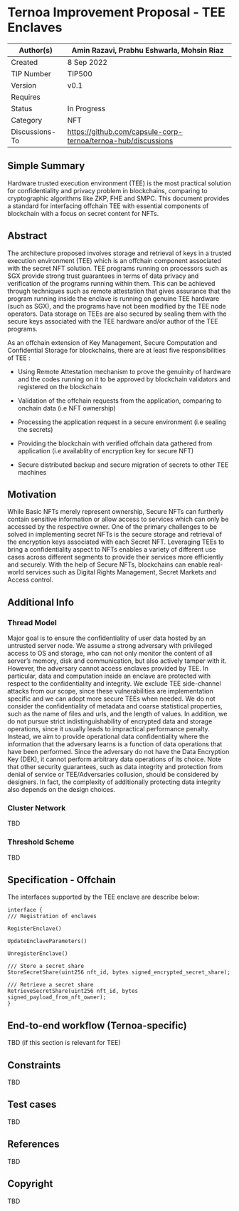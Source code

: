 # Ternoa Improvement Proposal - TEE Enclaves

| Author(s)      | Amin Razavi, Prabhu Eshwarla, Mohsin Riaz |
| ----------- | ----------- |
| Created   | 8 Sep 2022       |
| TIP Number   | TIP500       |
| Version   | v0.1       |
| Requires   | <Link to Basic NFT TIP here>       |
| Status | In Progress       |
| Category   | NFT       |
| Discussions-To   | https://github.com/capsule-corp-ternoa/ternoa-hub/discussions     |


## Simple Summary
Hardware trusted execution environment (TEE) is the most practical solution for confidentiality and privacy problem in blockchains, comparing to cryptographic algorithms like ZKP, FHE and SMPC. This document provides a standard for interfacing offchain TEE with essential components of blockchain with a focus on secret content for NFTs. 


## Abstract

The architecture proposed involves storage and retrieval of keys in a trusted execution environment (TEE) which is an offchain component associated with the secret NFT solution. TEE programs running on processors such as SGX provide strong trust guarantees in terms of data privacy and verification of the programs running within them. This can be achieved through techniques such as remote attestation that gives assurance that the program running inside the enclave is running on genuine TEE hardware (such as SGX), and the programs have not been modified by the TEE node operators. Data storage on TEEs are also secured by sealing them with the secure keys associated with the TEE hardware and/or author of the TEE programs. 

As an offchain extension of Key Management, Secure Computation and Confidential Storage for blockchains, there are at least five responsibilities of TEE : 

- Using Remote Attestation mechanism to prove the genuinity of hardware and the codes running on it to be approved by blockchain validators and registered on the blockchain

- Validation of the offchain requests from the application, comparing to onchain data (i.e NFT ownership)

- Processing the application request in a secure environment (i.e sealing the secrets)

- Providing the blockchain with verified offchain data gathered from application  (i.e availablity of encryption key for secure NFT)

- Secure distributed backup and secure migration of secrets to other TEE machines


## Motivation
While Basic NFTs merely represent ownership, Secure NFTs can furtherly contain sensitive information or allow access to services which can only be accessed by the respective owner. One of the primary challenges to be solved in implementing secret NFTs is the secure storage and retrieval of the encryption keys associated with each Secret NFT. 
Leveraging TEEs to bring a confidentiality aspect to NFTs enables a variety of different use cases across different segments to provide their services more efficiently and securely. With the help of  Secure NFTs, blockchains can enable real-world services such as Digital Rights Management, Secret Markets and Access control.


## Additional Info

### Thread Model
Major goal is to ensure the confidentiality of user data hosted by an untrusted server node. We assume a strong adversary with privileged access to OS and storage, who can not only monitor the content of all server’s memory, disk and communication, but also actively tamper with it. However, the adversary cannot access enclaves provided by TEE. In particular, data and computation inside an enclave are protected with respect to the confidentiality and integrity. We exclude TEE side-channel attacks from our scope, since these vulnerabilities are implementation specific and we can adopt more secure TEEs when needed. We do not consider the confidentiality of metadata and coarse statistical properties, such as the name of files and urls, and the length of values. In addition, we do not pursue strict indistinguishability of encrypted data and storage operations, since it usually leads to impractical performance penalty. Instead, we aim to provide operational data confidentiality where the information that the adversary learns is a function of data operations that have been performed. Since the adversary do not have the Data Encryption Key (DEK), it cannot perform arbitrary data operations of its choice.
Note that other security guarantees, such as data integrity and protection from denial of service or TEE/Adversaries collusion, should be considered by designers. In fact, the complexity of additionally protecting data integrity also depends on the design choices.

### Cluster Network
TBD

### Threshold Scheme
TBD

## Specification - Offchain

The interfaces supported by the TEE enclave are describe below:
```
interface {
/// Registration of enclaves

RegisterEnclave()

UpdateEnclaveParameters()

UnregisterEnclave()

/// Store a secret share
StoreSecretShare(uint256 nft_id, bytes signed_encrypted_secret_share);

/// Retrieve a secret share
RetrieveSecretShare(uint256 nft_id, bytes signed_payload_from_nft_owner);
}

```

## End-to-end workflow (Ternoa-specific)
TBD (if this section is relevant for TEE)


## Constraints
TBD

## Test cases
TBD
 
## References
TBD

## Copyright
TBD